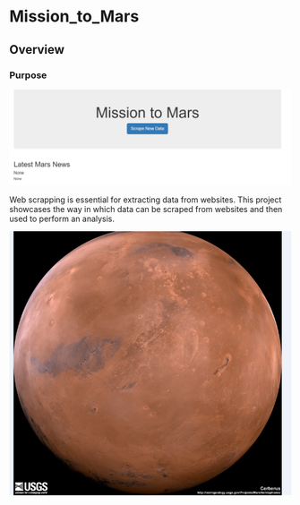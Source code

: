 # Mission_to_Mars
## Overview
### Purpose

![](https://github.com/lightbright832/Mission_to_Mars/blob/main/mission%20to%20mars.png)

Web scrapping is essential for extracting data from websites. This project showcases the way in which data can be scraped from websites and then used to perform an analysis.

![](https://github.com/lightbright832/Mission_to_Mars/blob/main/Cerberus.png)
